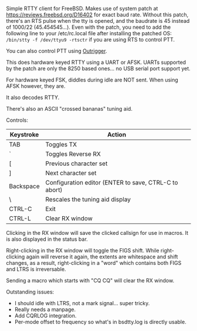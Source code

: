 Simple RTTY client for FreeBSD.  Makes use of system patch at
https://reviews.freebsd.org/D16402 for exact baud rate.  Without this patch,
there's an RTS pulse when the tty is opened, and the baudrate is 45 instead
of 1000/22 (45.454545...).  Even with the patch, you need to add the
following line to your /etc/rc.local file after installing the patched OS:
`/bin/stty -f /dev/ttyu9 -rtsctr` if you are using RTS to control PTT.

You can also control PTT using [Outrigger](https://github.com/openham/outrigger).

This does hardware keyed RTTY using a UART or AFSK.  UARTs supported by the
patch are only the 8250 based ones... no USB serial port support yet.

For hardware keyed FSK, diddles during idle are NOT sent.  When using AFSK
however, they are.

It also decodes RTTY.

There's also an ASCII "crossed bananas" tuning aid.


Controls:

| Keystroke | Action                                                |
| --------- | ----------------------------------------------------- |
| TAB       | Toggles TX                                            |
| `         | Toggles Reverse RX                                    |
| [         | Previous character set                                |
| ]         | Next character set                                    |
| Backspace | Configuration editor (ENTER to save, CTRL-C to abort) |
| \         | Rescales the tuning aid display                       |
| CTRL-C    | Exit                                                  |
| CTRL-L    | Clear RX window                                       |

Clicking in the RX window will save the clicked callsign for use in macros.
It is also displayed in the status bar.

Right-clicking in the RX window will toggle the FIGS shift.  While
right-clicking again will reverse it again, the extents are whitespace and
shift changes, as a result, right-clicking in a "word" which contains both
FIGS and LTRS is irreversable.

Sending a macro which starts with "CQ CQ" will clear the RX window.

Outstanding issues:
* I should idle with LTRS, not a mark signal... super tricky.
* Really needs a manpage.
* Add CQRLOG integration.
* Per-mode offset to frequency so what's in bsdtty.log is directly usable.
